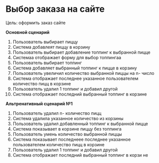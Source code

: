 <!DOCTYPE html><html><head><meta charset="utf-8"><title>DВыбор заказа на сайте.md</title><style></style></head><body id="preview">
<h1 class="code-line" data-line-start=0 data-line-end=1><a id="____0"></a>Выбор заказа на сайте</h1>
<p class="has-line-data" data-line-start="2" data-line-end="3">Цель: оформить заказ сайте</p>
<p class="has-line-data" data-line-start="4" data-line-end="5"><strong>Основной сценарий</strong></p>
<ol>
<li class="has-line-data" data-line-start="6" data-line-end="7">Пользователь выбирает пиццу</li>
<li class="has-line-data" data-line-start="7" data-line-end="8">Система добавлеят пиццу в корзину</li>
<li class="has-line-data" data-line-start="8" data-line-end="9">Пользователь выбирает добавление топпинг к выбранной пицце</li>
<li class="has-line-data" data-line-start="9" data-line-end="10">Системаа отображает форму для выбор топпингаа</li>
<li class="has-line-data" data-line-start="10" data-line-end="11">Пользователь выбирает топпинг</li>
<li class="has-line-data" data-line-start="11" data-line-end="12">Система добавляет выбранный топпинг к пицце в корзину</li>
<li class="has-line-data" data-line-start="12" data-line-end="13">Пользователь увеличил количество выбранной пиццы на n- число</li>
<li class="has-line-data" data-line-start="13" data-line-end="14">Система отображает последнее указанное пользователем количество пицц в корзине</li>
<li class="has-line-data" data-line-start="14" data-line-end="15">Пользователь удалил 1 топпинг и добавил другой</li>
<li class="has-line-data" data-line-start="15" data-line-end="17">Система отображает последний выбранный топпинг в корзине</li>
</ol>
<p class="has-line-data" data-line-start="17" data-line-end="18"><strong>Альтренативный сценарий №1</strong></p>
<ol>
<li class="has-line-data" data-line-start="19" data-line-end="20">Пользователь удалил n- количество пицц</li>
<li class="has-line-data" data-line-start="20" data-line-end="21">Система удалила указанное количество из корзины</li>
<li class="has-line-data" data-line-start="21" data-line-end="22">Пользователь удалил добавленный топпинг к выбранной пицце</li>
<li class="has-line-data" data-line-start="22" data-line-end="23">Система показывает в корзине пиццу без топпинга</li>
<li class="has-line-data" data-line-start="23" data-line-end="24">Пользователь умень количество выбранной пиццы</li>
<li class="has-line-data" data-line-start="24" data-line-end="25">Система показывает последнеее последнее указанное пользователем количество пицц в корзине</li>
<li class="has-line-data" data-line-start="25" data-line-end="26">Пользователь удалил 1 топпинг и добавил другой</li>
<li class="has-line-data" data-line-start="26" data-line-end="27">Система отображает последний выбранный топпинг в корзи не</li>
</ol>
</body></html>